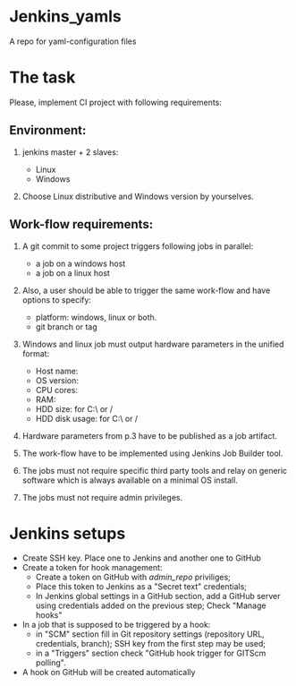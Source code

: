 Jenkins\_yamls
=============

A repo for yaml-configuration files

The task
========

Please, implement CI project with following requirements:

Environment: 
------------

1. jenkins master + 2 slaves:

	* Linux
	* Windows

2. Choose Linux distributive and Windows version by yourselves.


Work-flow requirements: 
-----------------------

1. A git commit to some project triggers following jobs in parallel:

	* a job on a windows host
	* a job on a linux host

2. Also, a user should be able to trigger the same work-flow and have options to
specify:

	- platform: windows, linux or both.
	- git branch or tag

3. Windows and linux job must output hardware parameters in the unified format:

	* Host name:
	* OS version:
	* CPU cores: 
	* RAM:
	* HDD size: for C:\ or /
	* HDD disk usage: for C:\ or /

4. Hardware parameters from p.3 have to be published as a job artifact.
5. The work-flow have to be implemented using Jenkins Job Builder tool.
6. The jobs must not require specific third party tools and relay on generic 
software which is always available on a minimal OS install.

7. The jobs must not require admin privileges.

Jenkins setups
==============

* Create SSH key. Place one to Jenkins and another one to GitHub
* Create a token for hook management:
	* Create a token on GitHub with *admin_repo* priviliges; 
	* Place this token to Jenkins as a "Secret text" credentials;
	* In Jenkins global settings in a GitHub section, add a GitHub server using
	credentials added on the previous step; Check "Manage hooks"
* In a job that is supposed to be triggered by a hook:
	* in "SCM" section fill in Git repository settings (repository URL, 
	credentials, branch); SSH key from the first step may be used;
	* in a "Triggers" section check "GitHub hook trigger for GITScm polling".
* A hook on GitHub will be created automatically
